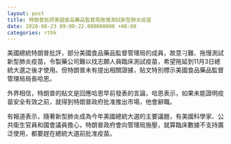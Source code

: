 ```yaml
---
layout: post
title: 特朗普批評美國食品藥品監督局拖慢測試新型肺炎疫苗
date: 2020-08-23 09:00:22.000000000 +08:00
categories: rthk
---
```


美國總統特朗普批評，部分美國食品藥品監督管理局的成員，故意刁難、拖慢測試新型肺炎疫苗，令製藥公司難以找志願人員臨床測試疫苗，希望拖延到11月3日總統大選之後才使用。但特朗普未有提出相關證據，貼文特別標示美國食品藥品監督管理局局長哈恩。

外界相信，特朗普的貼文是回應哈恩早前發表的言論，哈恩表示，如果未能證明疫苗安全有效之前，就得到特朗普政府批准推出市場，他會辭職。

有報道表示，隨著新型肺炎成為今年美國總統大選的主要議題，有美國科學家、公共衛生官員和國會議員擔心，特朗普政府會向管理局施壓，就算臨床數據不支持廣泛使用，都要趕在總統大選前批准疫苗。
